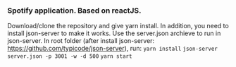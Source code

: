 ### Spotify application. Based on reactJS.

Download/clone the repository and give yarn install. In addition, you need to install json-server to make it works. Use the server.json archieve to run in json-server.
In root folder (after install json-server: https://github.com/typicode/json-server), run:
`yarn install`
`json-server server.json -p 3001 -w -d 500`
`yarn start`
